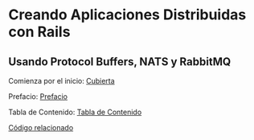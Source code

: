 # Creando Aplicaciones Distribuidas con Rails

## Usando Protocol Buffers, NATS y RabbitMQ

Comienza por el inicio: [Cubierta](000-cover.es.md)

Prefacio: [Prefacio](001-preface.es.md)

Tabla de Contenido: [Tabla de Contenido](008-table-of-contents.es.md)

[Código relacionado][]

[Código relacionado]: https://github.com/kevinwatson/rails-microservices-sample-code

